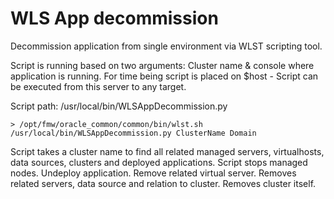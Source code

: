 # WLS App decommission
Decommission application from single environment via WLST scripting tool.


Script is running based on two arguments: Cluster name & console where application is running. 
For time being script is placed on $host - Script can be executed from this server to any target.

Script path: 
/usr/local/bin/WLSAppDecommission.py

```
> /opt/fmw/oracle_common/common/bin/wlst.sh /usr/local/bin/WLSAppDecommission.py ClusterName Domain
```


Script takes a cluster name to find all related managed servers, virtualhosts, data sources, clusters and deployed applications.
Script stops  managed nodes. Undeploy application. Remove related virtual server. Removes related servers, data source and relation to cluster. Removes cluster itself.
